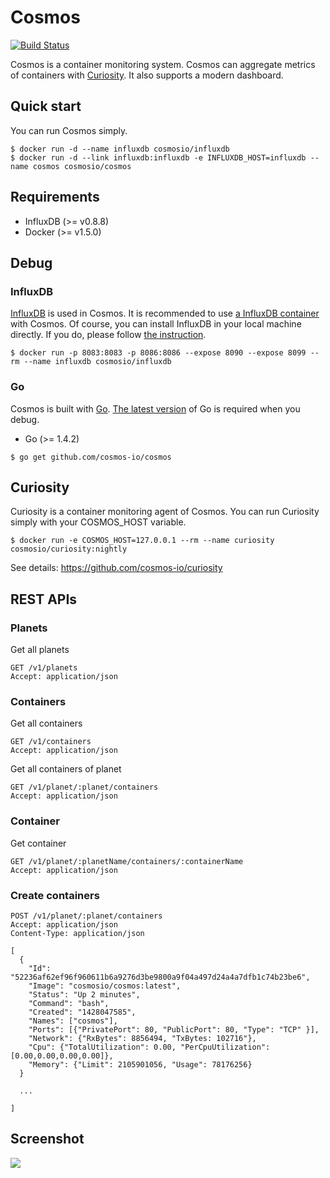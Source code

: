 # Cosmos

[![Build Status](https://travis-ci.org/cosmos-io/cosmos.svg?branch=master)](https://travis-ci.org/cosmos-io/cosmos)

Cosmos is a container monitoring system. Cosmos can aggregate metrics of containers with [Curiosity](https://github.com/cosmos-io/curiosity). It also supports a modern dashboard.

## Quick start

You can run Cosmos simply.

```
$ docker run -d --name influxdb cosmosio/influxdb
$ docker run -d --link influxdb:influxdb -e INFLUXDB_HOST=influxdb --name cosmos cosmosio/cosmos
```

## Requirements
* InfluxDB (>= v0.8.8)
* Docker (>= v1.5.0)

## Debug

### InfluxDB

[InfluxDB](http://influxdb.com) is used in Cosmos. It is recommended to use [a InfluxDB container](https://registry.hub.docker.com/u/cosmosio/influxdb/) with Cosmos. Of course, you can install InfluxDB in your local machine directly. If you do, please follow [the instruction](http://influxdb.com/download/).
```
$ docker run -p 8083:8083 -p 8086:8086 --expose 8090 --expose 8099 --rm --name influxdb cosmosio/influxdb
```

### Go

Cosmos is built with [Go](http://golang.org). [The latest version](https://golang.org/dl/) of Go is required when you debug.

* Go (>= 1.4.2)

```
$ go get github.com/cosmos-io/cosmos
```

## Curiosity 

Curiosity is a container monitoring agent of Cosmos. You can run Curiosity simply with your COSMOS_HOST variable.

```
$ docker run -e COSMOS_HOST=127.0.0.1 --rm --name curiosity cosmosio/curiosity:nightly
```
See details: https://github.com/cosmos-io/curiosity


## REST APIs

### Planets

Get all planets

```
GET /v1/planets 
Accept: application/json
```

### Containers

Get all containers

```
GET /v1/containers
Accept: application/json
```

Get all containers of planet

```
GET /v1/planet/:planet/containers
Accept: application/json
```

### Container

Get container

```
GET /v1/planet/:planetName/containers/:containerName
Accept: application/json
```

### Create containers

```
POST /v1/planet/:planet/containers
Accept: application/json
Content-Type: application/json

[
  {
    "Id": "52236af62ef96f960611b6a9276d3be9800a9f04a497d24a4a7dfb1c74b23be6",
    "Image": "cosmosio/cosmos:latest",
    "Status": "Up 2 minutes",
    "Command": "bash",
    "Created": "1428047585",
    "Names": ["cosmos"],
    "Ports": [{"PrivatePort": 80, "PublicPort": 80, "Type": "TCP" }],
    "Network": {"RxBytes": 8856494, "TxBytes: 102716"},
    "Cpu": {"TotalUtilization": 0.00, "PerCpuUtilization": [0.00,0.00,0.00,0.00]},
    "Memory": {"Limit": 2105901056, "Usage": 78176256}
  }

  ...
  
]
```

## Screenshot

<img src="https://raw.githubusercontent.com/cosmos-io/cosmos/master/screenshot.png">